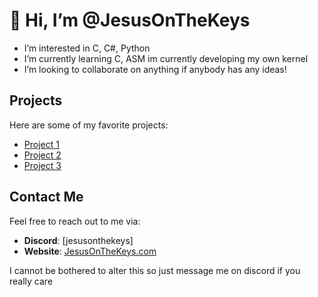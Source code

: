 # 👋 Hi, I’m @JesusOnTheKeys



-  I’m interested in C, C#, Python
-  I’m currently learning C, ASM im currently developing my own kernel 
-  I’m looking to collaborate on anything if anybody has any ideas!

## Projects
Here are some of my favorite projects:

- [Project 1](https://github.com/JesusOnTheKeys/project1)
- [Project 2](https://github.com/JesusOnTheKeys/project2)
- [Project 3](https://github.com/JesusOnTheKeys/project3)

## Contact Me
Feel free to reach out to me via:
- **Discord**: [jesusonthekeys]
- **Website**: [JesusOnTheKeys.com](http://jesusonthekeys.com)

I cannot be bothered to alter this so just message me on discord if you really care

<!---
JesusOnTheKeys/JesusOnTheKeys is a ✨ special ✨ repository because its `README.md` (this file) appears on your GitHub profile.
You can click the Preview link to take a look at your changes.
--->
